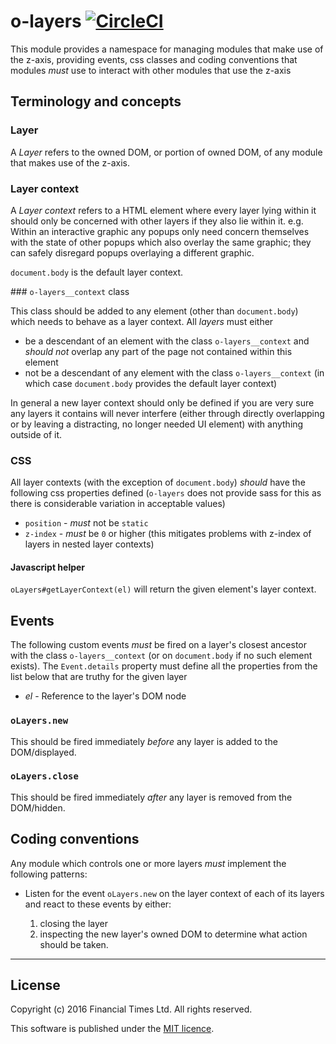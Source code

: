 # o-layers [![CircleCI](https://circleci.com/gh/Financial-Times/o-layers.png?style=shield&circle-token=53572740840f94b157619c8e5b4ecd175ced733a)](https://circleci.com/gh/Financial-Times/o-layers)

This module provides a namespace for managing modules that make use of the z-axis, providing events, css classes and coding conventions that modules *must* use to interact with other modules that use the z-axis

## Terminology and concepts

### Layer
A *Layer* refers to the owned DOM, or portion of owned DOM, of any module that makes use of the z-axis.

### Layer context

A *Layer context* refers to a HTML element where every layer lying within it should only be concerned with other layers if they also lie within it. e.g. Within an interactive graphic any popups only need concern themselves with the state of other popups which also overlay the same graphic; they can safely disregard popups overlaying a different graphic. 

`document.body` is the default layer context.

### `o-layers__context` class

This class should be added to any element (other than `document.body`) which needs to behave as a layer context. All *layers* must either

* be a descendant of an element with the class `o-layers__context` and *should not* overlap any part of the page not contained within this element
* not be a descendant of any element with the class `o-layers__context` (in which case `document.body` provides the default layer context)

In general a new layer context should only be defined if you are very sure any layers it contains will never interfere (either through directly overlapping or by leaving a distracting, no longer needed UI element) with anything outside of it.

### CSS

All layer contexts (with the exception of `document.body`) *should* have the following css properties defined (`o-layers` does not provide sass for this as there is considerable variation in acceptable values)

* `position` - *must* not be `static`
* `z-index` - *must* be `0` or higher (this mitigates problems with z-index of layers in nested layer contexts)

#### Javascript helper

`oLayers#getLayerContext(el)` will return the given element's layer context.

 
## Events

The following custom events *must* be fired on a layer's closest ancestor with the class `o-layers__context` (or on `document.body` if no such element exists). The `Event.details` property must define all the properties from the list below that are truthy for the given layer

* *el* - Reference to the layer's DOM node

### `oLayers.new`

This should be fired immediately *before* any layer is added to the DOM/displayed. 

### `oLayers.close`

This should be fired immediately *after* any layer is removed from the DOM/hidden.

## Coding conventions

Any module which controls one or more layers *must* implement the following patterns:

* Listen for the event `oLayers.new` on the layer context of each of its layers and react to these events by either:

	1. closing the layer
	2. inspecting the new layer's owned DOM to determine what action should be taken.

----

## License

Copyright (c) 2016 Financial Times Ltd. All rights reserved.

This software is published under the [MIT licence](http://opensource.org/licenses/MIT).
